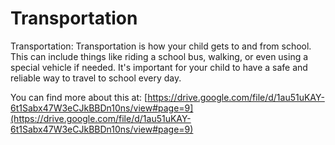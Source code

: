 # Transportation
Transportation: Transportation is how your child gets to and from school. This can include things like riding a school bus, walking, or even using a special vehicle if needed. It's important for your child to have a safe and reliable way to travel to school every day.

You can find more about this at: [https://drive.google.com/file/d/1au51uKAY-6t1Sabx47W3eCJkBBDn10ns/view#page=9](https://drive.google.com/file/d/1au51uKAY-6t1Sabx47W3eCJkBBDn10ns/view#page=9)
